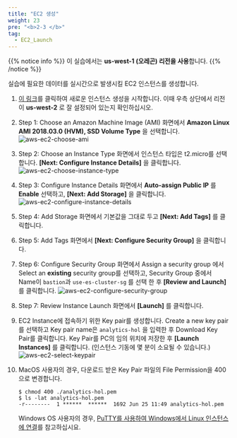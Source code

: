 ```yaml
---
title: "EC2 생성"
weight: 23
pre: "<b>2-3 </b>"
tag:
  - EC2_Launch
---
```


{{% notice info %}}
이 실습에서는 **us-west-1 (오레곤) 리전을 사용**합니다.
{{% /notice %}}

실습에 필요한 데이터를 실시간으로 발생시킬 EC2 인스턴스를 생성합니다.

1. [이 링크](https://console.aws.amazon.com/ec2/v2/home#LaunchInstanceWizard:)를 클릭하여 새로운 인스턴스 생성을 시작합니다. 이때 우측 상단에서 리전이 **us-west-2** 로 잘 설정되어 있는지 확인하십시오.

2. Step 1: Choose an Amazon Machine Image (AMI) 화면에서 **Amazon Linux AMI 2018.03.0 (HVM), SSD Volume Type** 을 선택합니다.
![aws-ec2-choose-ami](/analytics-on-aws/images/aws-ec2-choose-ami.png)
5. Step 2: Choose an Instance Type 화면에서 인스턴스 타입은 t2.micro를 선택합니다. **\[Next: Configure Instance Details\]** 을 클릭합니다.
![aws-ec2-choose-instance-type](/analytics-on-aws/images/aws-ec2-choose-instance-type.png)
6. Step 3: Configure Instance Details 화면에서 **Auto-assign Public IP** 를 **Enable** 선택하고, **\[Next: Add Storage\]** 을 클릭합니다.
![aws-ec2-configure-instance-details](/analytics-on-aws/images/aws-ec2-configure-instance-details.png)
7. Step 4: Add Storage 화면에서 기본값을 그대로 두고 **\[Next: Add Tags\]** 를 클릭합니다.
8. Step 5: Add Tags 화면에서 **\[Next: Configure Security Group\]** 을 클릭합니다.
9. Step 6: Configure Security Group 화면에서 Assign a security group 에서 Select an **existing** security group를 선택하고,
Security Group 중에서 Name이 `bastion`과 `use-es-cluster-sg` 를 선택 한 후 **\[Review and Launch\]** 를 클릭합니다.
![aws-ec2-configure-security-group](/analytics-on-aws/images/aws-ec2-configure-security-group.png)
10. Step 7: Review Instance Launch 화면에서 **\[Launch\]** 를 클릭합니다.
11. EC2 Instance에 접속하기 위한 Key pair를 생성합니다. 
Create a new key pair를 선택하고 Key pair name은 `analytics-hol` 을 입력한 후 Download Key Pair를 클릭합니다.
Key Pair를 PC의 임의 위치에 저장한 후 **\[Launch Instances\]** 를 클릭합니다. (인스턴스 기동에 몇 분이 소요될 수 있습니다.)
![aws-ec2-select-keypair](/analytics-on-aws/images/aws-ec2-select-keypair.png)
12. MacOS 사용자의 경우, 다운로드 받은 Key Pair 파일의 File Permission을 400으로 변경합니다.
    ```shell script
    $ chmod 400 ./analytics-hol.pem 
    $ ls -lat analytics-hol.pem 
    -r--------  1 ******  ******  1692 Jun 25 11:49 analytics-hol.pem
    ```
    Windows OS 사용자의 경우, [PuTTY를 사용하여 Windows에서 Linux 인스턴스에 연결](https://docs.aws.amazon.com/AWSEC2/latest/UserGuide/putty.html)를 참고하십시요.
